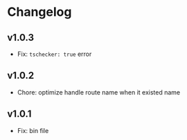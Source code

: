 # Changelog

## v1.0.3

- Fix: `tschecker: true` error

## v1.0.2

- Chore: optimize handle route name when it existed name

## v1.0.1

- Fix: bin file
